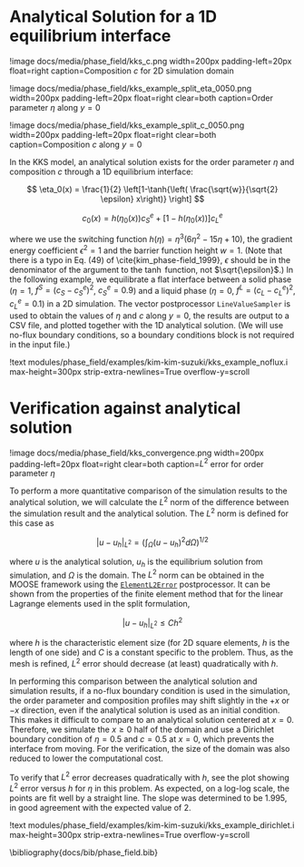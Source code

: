 # Analytical Solution for a 1D equilibrium interface

!image docs/media/phase_field/kks_c.png width=200px padding-left=20px float=right caption=Composition $c$ for 2D simulation domain

!image docs/media/phase_field/kks_example_split_eta_0050.png width=200px padding-left=20px float=right clear=both caption=Order parameter $\eta$ along $y=0$

!image docs/media/phase_field/kks_example_split_c_0050.png width=200px padding-left=20px float=right clear=both caption=Composition $c$ along $y=0$

In the KKS model, an analytical solution exists for the order parameter $\eta$
and composition $c$ through a 1D equilibrium interface:

$$
\eta_0(x) = \frac{1}{2} \left[1-\tanh{\left( \frac{\sqrt{w}}{\sqrt{2} \epsilon} x\right)} \right]
$$

$$
c_0(x) =  h(\eta_0(x))c_S^e + [1-h(\eta_0(x))]c_L^e
$$

where we use the switching function $h(\eta) = \eta^3(6\eta^2-15\eta+10)$, the
gradient energy coefficient $\epsilon^2 = 1$ and the barrier function height $w=1$.
(Note that there is a typo in Eq. (49) of \cite{kim_phase-field_1999}, $\epsilon$ should be in the
denominator of the argument to the $\tanh$ function, not $\sqrt{\epsilon}$.) In
the following example, we equilibrate a flat interface between a solid phase
($\eta = 1$, $f^S = (c_S-c_S^e)^2$, $c_S^e = 0.9$) and a liquid phase
($\eta = 0$, $f^L = (c_L-c_L^e)^2$, $c_L^e = 0.1$) in a 2D simulation. The vector
postprocessor `LineValueSampler` is used to obtain the values of $\eta$ and $c$
along $y=0$, the results are output to a CSV file, and plotted together with the
1D analytical solution. (We will use no-flux boundary conditions, so a boundary
conditions block is not required in the input file.)

!text modules/phase_field/examples/kim-kim-suzuki/kks_example_noflux.i max-height=300px strip-extra-newlines=True overflow-y=scroll

# Verification against analytical solution

!image docs/media/phase_field/kks_convergence.png width=200px padding-left=20px float=right clear=both caption=$L^2$ error for order parameter $\eta$

To perform a more quantitative comparison of the simulation results to the analytical
solution, we will calculate the $L^2$ norm of the difference between the simulation
result and the analytical solution. The $L^2$ norm is defined for this case as

$$
\left|u - u_h\right|_{L^2} = \left( \int_\Omega (u - u_h)^2 d\Omega \right)^{1/2}
$$

where $u$ is the analytical solution, $u_h$ is the equilibrium solution from
simulation, and $\Omega$ is the domain. The $L^2$ norm can be obtained in the
MOOSE framework using the [`ElementL2Error`](Postprocessors/framework/ElementL2Error.md) postprocessor. It can be shown from
the properties of the finite element method that for the linear Lagrange elements
used in the split formulation,

$$
|u - u_h|_{L^2} \le Ch^2
$$

where $h$ is the characteristic element size (for 2D square elements, $h$ is the
length of one side) and $C$ is a constant specific to the problem. Thus, as the
mesh is refined, $L^2$ error should decrease (at least) quadratically with $h$.

In performing this comparison between the analytical solution and simulation results,
if a no-flux boundary condition is used in the simulation, the order parameter and
composition profiles may shift slightly in the $+x$ or $-x$ direction, even if the
analytical solution is used as an initial condition. This makes it difficult to
compare to an analytical solution centered at $x=0$. Therefore, we simulate the
$x \ge 0$ half of the domain and use a Dirichlet boundary condition of $\eta=0.5$
and $c=0.5$ at $x=0$, which prevents the interface from moving. For the verification,
the size of the domain was also reduced to lower the computational cost.

To verify that $L^2$ error decreases quadratically with $h$, see the plot showing
$L^2$ error versus $h$ for $\eta$ in this problem. As expected, on a log-log scale,
the points are fit well by a straight line. The slope was determined to be 1.995,
in good agreement with the expected value of 2.

!text modules/phase_field/examples/kim-kim-suzuki/kks_example_dirichlet.i max-height=300px strip-extra-newlines=True overflow-y=scroll

\bibliography{docs/bib/phase_field.bib}
